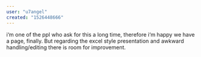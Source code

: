 ```yaml
---
user: "u7angel"
created: "1526448666"
---
```


i‘m one of the ppl who ask for this a long time, therefore i‘m happy we have a page, finally. 
But regarding the excel style presentation and awkward handling/editing there is room for improvement. 
